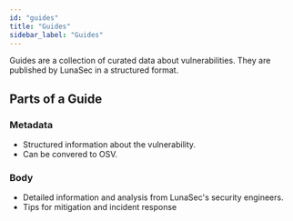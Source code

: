 ```yaml
---
id: "guides"
title: "Guides"
sidebar_label: "Guides"
---
```


<!--
  ~ Copyright by LunaSec (owned by Refinery Labs, Inc)
  ~
  ~ Licensed under the Creative Commons Attribution-ShareAlike 4.0 International
  ~ (the "License"); you may not use this file except in compliance with the
  ~ License. You may obtain a copy of the License at
  ~
  ~ https://creativecommons.org/licenses/by-sa/4.0/legalcode
  ~
  ~ See the License for the specific language governing permissions and
  ~ limitations under the License.
  ~
-->

Guides are a collection of curated data about vulnerabilities. They are published by LunaSec in a structured format.

## Parts of a Guide
### Metadata
* Structured information about the vulnerability.
* Can be convered to OSV.
### Body
* Detailed information and analysis from LunaSec's security engineers.
* Tips for mitigation and incident response
